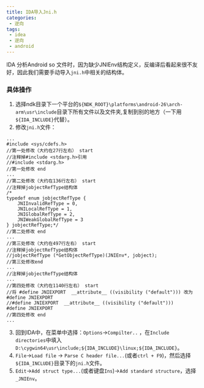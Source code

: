 ```yaml
---
title: IDA导入Jni.h
categories:
 - 逆向
tags:
 - idea
 - 逆向
 - android
---
```


IDA 分析Android so 文件时，因为缺少JNIEnv结构定义，反编译后看起来很不友好，因此我们需要手动导入`jni.h`中相关的结构体。
### 具体操作
1. 选择ndk目录下一个平台的`${NDK_ROOT}\platforms\android-26\arch-arm\usr\include`目录下所有文件以及文件夹,复制到别的地方（一下用`${IDA_INCLUDE}`代替）。
2. 修改`jni.h`文件：
```
...
#include <sys/cdefs.h>
//第一处修改（大约在27行左右） start
//注释掉#include <stdarg.h>引用
//#include <stdarg.h>
//第一处修改 end
...
//第二处修改（大约在136行左右） start
//注释掉jobjectRefType结构体
/*
typedef enum jobjectRefType {
    JNIInvalidRefType = 0,
    JNILocalRefType = 1,
    JNIGlobalRefType = 2,
    JNIWeakGlobalRefType = 3
} jobjectRefType;*/
//第二处修改 end
...
//第三处修改（大约在497行左右） start
//注释掉jobjectRefType结构体
//jobjectRefType (*GetObjectRefType)(JNIEnv*, jobject);
//第三处修改end
...
//注释掉jobjectRefType结构体
...
//第四处修改（大约在1140行左右） start
//将 #define JNIEXPORT  __attribute__ ((visibility ("default"))) 改为 #define JNIEXPORT
//#define JNIEXPORT  __attribute__ ((visibility ("default")))
#define JNIEXPORT
//第四处修改 end
...
```

3. 回到IDA中，在菜单中选择：`Options`->`Compilter..` ，在`Include directories`中填入`D:\cygwin64\usr\include;${IDA_INCLUDE}\linux;${IDA_INCLUDE}`。
4. `File`->`Load file` -> `Parse C header file...`(或者`ctrl + F9`)，然后选择`${IDA_INCLUDE}`目录下的`jni.h`文件。
5. `Edit`->`Add struct type...`(或者键盘`Ins`)->`Add standard structure`，选择`_JNIEnv`。
